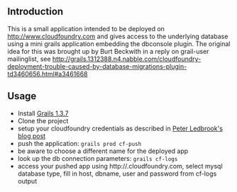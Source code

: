 ## Introduction

This is a small application intended to be deployed on http://www.cloudfoundry.com and gives access to the underlying database using a mini grails application embedding the dbconsole plugin.
The original idea for this was brought up by Burt Beckwith in a reply on grail-user mailinglist, see http://grails.1312388.n4.nabble.com/cloudfoundry-deployment-trouble-caused-by-database-migrations-plugin-td3460656.html#a3461668

## Usage

* Install [Grails 1.3.7](http://dist.springframework.org/release/GRAILS/grails-1.3.7.zip)
* Clone the project 
* setup your cloudfoundry credentials as described in [Peter Ledbrook's blog post](http://blog.springsource.com/2011/04/12/one-step-deployment-with-grails-and-cloud-foundry/)
* push the application: `grails prod cf-push`
* be aware to choose a different name for the deployed app
* look up the db connection parameters: `grails cf-logs`
* access your pushed app using http://<appname>.cloudfoundry.com, select mysql database type, fill in host, dbname, user and password from cf-logs output
